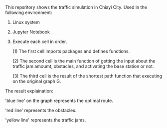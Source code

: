 This repsritory shows the traffic simulation in Chiayi City. Used in the following environment:
1. Linux system
2. Jupyter Notebook
3. Execute each cell in order.

   (1) The first cell imports packages and defines functions.

   (2) The second cell is the main function of getting the input about the traffic jam amoumt, obstacles, and activating the base station or not.

   (3) The third cell is the result of the shortest path function that executing on the original graph G.

The result explaination:

'blue line' on the graph represents the optimal route.

'red line' represents the obstacles.

'yellow line' represents the traffic jams.
